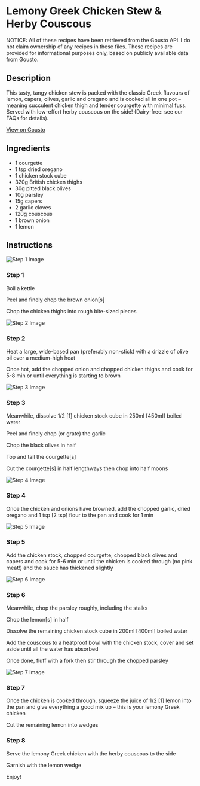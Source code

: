 # Lemony Greek Chicken Stew & Herby Couscous

NOTICE: All of these recipes have been retrieved from the Gousto API. I do not claim ownership of any recipes in these files. These recipes are provided for informational purposes only, based on publicly available data from Gousto.

## Description

This tasty, tangy chicken stew is packed with the classic Greek flavours of lemon, capers, olives, garlic and oregano and is cooked all in one pot – meaning succulent chicken thigh and tender courgette with minimal fuss. Served with low-effort herby couscous on the side! (Dairy-free: see our FAQs for details).

[View on Gousto](https://www.gousto.co.uk/recipes/cookbook/lemony-greek-chicken-stew-herby-couscous)

## Ingredients

- 1 courgette
- 1 tsp dried oregano
- 1 chicken stock cube
- 320g British chicken thighs
- 30g pitted black olives
- 10g parsley
- 15g capers
- 2 garlic cloves
- 120g couscous
- 1 brown onion
- 1 lemon

## Instructions

![Step 1 Image](https://production-media.gousto.co.uk/cms/recipe-step-image/1883.-step-1-x200.jpg)

### Step 1

Boil a kettle 


Peel and finely chop the brown onion<span class="text-danger">[s]</span>


Chop the chicken thighs into rough bite-sized pieces

![Step 2 Image](https://production-media.gousto.co.uk/cms/recipe-step-image/1883.-step-2-x200.jpg)

### Step 2

Heat a large, wide-based pan (preferably non-stick) <span class="text-highlight">with a drizzle</span> of olive oil over a medium-high heat


Once hot, add the chopped onion and chopped chicken thighs and cook for 5-8 min or until everything is starting to brown

![Step 3 Image](https://production-media.gousto.co.uk/cms/recipe-step-image/1883.-step-3-x200.jpg)

### Step 3

Meanwhile, dissolve 1/2 <span class="text-danger">[1]</span> chicken stock cube in 250ml <span class="text-danger">[450ml]</span> boiled water


Peel and finely chop (or grate) the garlic


Chop the black olives in half 


Top and tail the courgette<span class="text-danger">[s] </span>


Cut the courgette<span class="text-danger">[s]</span> in half lengthways then chop into half moons

![Step 4 Image](https://production-media.gousto.co.uk/cms/recipe-step-image/1883.-step-4-x200.jpg)

### Step 4

Once the chicken and onions have browned, add the chopped garlic, dried oregano and 1 tsp<span class="text-danger"> [2 tsp]</span> flour to the pan and cook for 1 min

![Step 5 Image](https://production-media.gousto.co.uk/cms/recipe-step-image/1883.-step-5-x200.jpg)

### Step 5

Add the chicken stock, chopped courgette, chopped black olives and capers and cook for 5-6 min or until the chicken is cooked through (no pink meat!) and the sauce has thickened slightly

![Step 6 Image](https://production-media.gousto.co.uk/cms/recipe-step-image/1883.-step-6-x200.jpg)

### Step 6

Meanwhile, chop the parsley roughly, including the stalks 


Chop the lemon<span class="text-danger">[s]</span> in half


Dissolve the remaining chicken stock cube in 200ml<span class="text-danger"> [400ml]</span> boiled water


Add the couscous to a heatproof bowl with the chicken stock, cover and set aside until all the water has absorbed


Once done, fluff with a fork then stir through the chopped parsley

![Step 7 Image](https://production-media.gousto.co.uk/cms/recipe-step-image/1883.-step-7-x200.jpg)

### Step 7

Once the chicken is cooked through, squeeze the juice of 1/2 <span class="text-danger">[1]</span> lemon into the pan and give everything a good mix up – this is your lemony Greek chicken 


Cut the remaining lemon into wedges

### Step 8

Serve the lemony Greek chicken with the herby couscous to the side


Garnish with the lemon wedge 


Enjoy!

